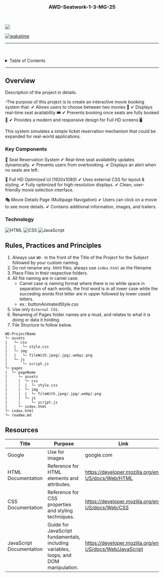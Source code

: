<a name="readme-top">

<br/>

<br />
<div align="center">
  <a href="https://github.com/CoDuckk/">

    
  </a>

  <h3 align="center">AWD-Seatwork-1-3-MG-25</h3>
</div>

<br />


![](https://visit-counter.vercel.app/counter.png?page=CoDuckk/AWD-Seatwork-1-3-MG-25)

[![wakatime](https://wakatime.com/badge/user/3f928bd0-a446-475a-877d-b3a3338328e4/project/02dafe8c-dbf8-4635-a40c-17f0264ad85f.svg)](https://wakatime.com/badge/user/3f928bd0-a446-475a-877d-b3a3338328e4/project/02dafe8c-dbf8-4635-a40c-17f0264ad85f)

---

<br />
<br />


<details>
  <summary>Table of Contents</summary>
  <ol>
    <li>
      <a href="#overview">Overview</a>
      <ol>
        <li>
          <a href="#key-components">Key Components</a>
        </li>
        <li>
          <a href="#technology">Technology</a>
        </li>
      </ol>
    </li>
    <li>
      <a href="#rule,-practices-and-principles">Rules, Practices and Principles</a>
    </li>
    <li>
      <a href="#resources">Resources</a>
    </li>
  </ol>
</details>

---

## Overview



Description of the project in details.


-The purpose of this project is to create an interactive movie booking system that:
✔ Allows users to choose between two movies 🎥
✔ Displays real-time seat availability 🎟
✔ Prevents booking once seats are fully booked 🚫
✔ Provides a modern and responsive design for Full HD screens 🖥

This system simulates a simple ticket reservation mechanism that could be expanded for real-world applications.

### Key Components

🔄 Seat Reservation System
✔ Real-time seat availability updates dynamically.
✔ Prevents users from overbooking.
✔ Displays an alert when no seats are left.

🎨 Full HD Optimized UI (1920x1080)
✔ Uses external CSS for layout & styling.
✔ Fully optimized for high-resolution displays.
✔ Clean, user-friendly movie selection interface.

🎭 Movie Details Page (Multipage Navigation)
✔ Users can click on a movie to see more details.
✔ Contains additional information, images, and trailers.

### Technology

![HTML](https://img.shields.io/badge/HTML-E34F26?style=for-the-badge&logo=html5&logoColor=white)
![CSS](https://img.shields.io/badge/CSS-1572B6?style=for-the-badge&logo=css3&logoColor=white)
![JavaScript](https://img.shields.io/badge/JavaScript-F7DF1E?style=for-the-badge&logo=javascript&logoColor=white)

## Rules, Practices and Principles
1. Always use `WD-` in the front of the Title of the Project for the Subject followed by your custom naming.
2. Do not rename any .html files; always use `index.html` as the filename.
3. Place Files in their respective folders.
4. All file naming are in camel case.
   - Camel case is naming format where there is no white space in separation of each words, the first word is in all lower case while the succeding words first letter are in upper followed by lower cased letters.
   - ex.: buttonAnimatedStyle.css
5. Use only `External CSS`.
6. Renaming of Pages folder names are a must, and relates to what it is doing or data it holding.
7. File Structure to follow below.

```
WD-ProjectName
└─ assets
|   └─ css
|   |   └─ style.css
|   └─ img
|   |   └─ fileWith.jpeg/.jpg/.webp/.png
|   └─ js
|       └─ script.js
└─ pages
|  └─ pageName
|     └─ assets
|     |  └─ css
|     |  |  └─ style.css
|     |  └─ img
|     |  |  └─ fileWith.jpeg/.jpg/.webp/.png
|     |  └─ js
|     |     └─ script.js
|     └─ index.html
└─ index.html
└─ readme.md
```

## Resources


| Title | Purpose | Link |
|-|-|-|
| Google | Use for images | google.com |
| HTML Documentation | Reference for HTML elements and attributes. | https://developer.mozilla.org/en-US/docs/Web/HTML |
| CSS Documentation | Reference for CSS properties and styling techniques. | https://developer.mozilla.org/en-US/docs/Web/CSS |
| JavaScript Documentation | Guide for JavaScript fundamentals, including variables, loops, and DOM manipulation. | https://developer.mozilla.org/en-US/docs/Web/JavaScript |
